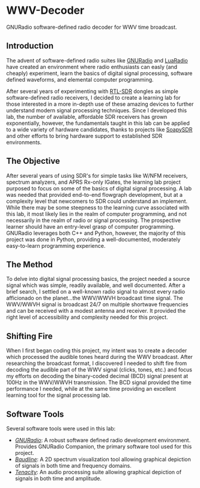 # WWV-Decoder
GNURadio software-defined radio decoder for WWV time broadcast.

## Introduction
The advent of software-defined radio suites like [GNURadio](https://www.gnuradio.org/) and [LuaRadio](https://luaradio.io/) have created an environment where radio enthusiasts can easly (and cheaply) experiment, learn the basics of digital signal processing, software defined waveforms, and elemental computer programming.  

After several years of experimenting with [RTL-SDR](https://www.rtl-sdr.com/buy-rtl-sdr-dvb-t-dongles/) dongles as simple software-defined radio receivers, I decided to create a learning lab for those interested in a more in-depth use of these amazing devices to further understand modern signal processing techniques.  Since I developed this lab, the number of available, affordable SDR receivers has grown exponentially, however, the fundamentals taught in this lab can be applied to a wide variety of hardware candidates, thanks to projects like [SoapySDR](https://www.welle.io/devices/soapysdr) and other efforts to bring hardware support to established SDR environments.

## The Objective
After several years of using SDR's for simple tasks like W/NFM receivers, spectrum analyzers, and APRS Rx-only IGates, the learning lab project purposed to focus on some of the basics of digital signal processing.  A lab was needed that provided end-to-end flowgraph development, but at a complexity level that newcomers to SDR could understand an implement.  While there may be some steepness to the learning curve associated with this lab, it most likely lies in the realm of computer programming, and not necessarily in the realm of radio or signal processing.  The prospective learner should have an entry-level grasp of computer programming.  GNURadio leverages both C++ and Python, however, the majority of this project was done in Python, providing a well-documented, moderately easy-to-learn programming experience.

## The Method
To delve into digital signal processing basics, the project needed a source signal which was simple, readily available, and well documented.  After a brief search, I settled on a well-known radio signal to almost every radio afficionado on the planet...the WWV/WWVH broadcast time signal.  The WWV/WWVH signal is broadcast 24/7 on multiple shortwave frequencies and can be received with a modest antenna and receiver.  It provided the right level of accessibility and complexity needed for this project.

## Shifting Fire
When I first began coding this project, my intent was to create a decoder which processed the audible tones heard during the WWV broadcast.  After researching the broadcast format, I discovered I needed to shift fire from decoding the audible part of the WWV signal (clicks, tones, etc.) and focus my efforts on decoding the binary-coded decimal (BCD) signal present at 100Hz in the WWV/WWVH transmission.  The BCD signal provided the time performance I needed, while at the same time providing an excellent learning tool for the signal processing lab.

## Software Tools
Several software tools were used in this lab:

- *[GNURadio](https://www.gnuradio.org/)*: A robust software defined radio development environment.  Provides GNURadio Companion, the primary software tool used for this project.
- *[Baudline](https://www.baudline.com/)*: A 2D spectrum visualization tool allowing graphical depiction of signals in both time and frequency domains.
- *[Tenacity](https://tenacityaudio.org/)*: An audio processing suite allowing graphical depiction of signals in both time and amplitude.

